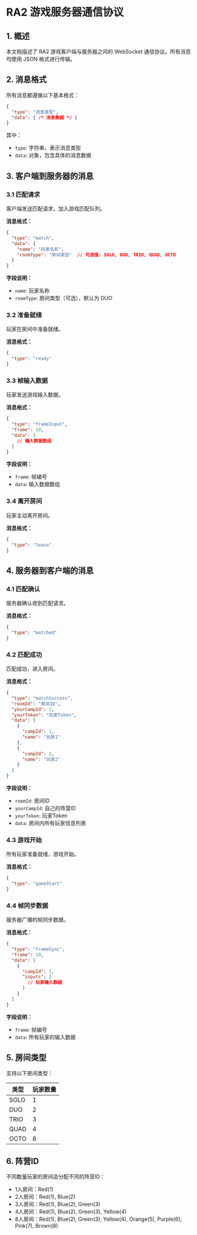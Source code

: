 # RA2 游戏服务器通信协议

## 1. 概述

本文档描述了 RA2 游戏客户端与服务器之间的 WebSocket 通信协议。所有消息均使用 JSON 格式进行传输。

## 2. 消息格式

所有消息都遵循以下基本格式：

```json
{
  "type": "消息类型",
  "data": { /* 消息数据 */ }
}
```

其中：
- `type`: 字符串，表示消息类型
- `data`: 对象，包含具体的消息数据

## 3. 客户端到服务器的消息

### 3.1 匹配请求

客户端发送匹配请求，加入游戏匹配队列。

**消息格式：**
```json
{
  "type": "match",
  "data": {
    "name": "玩家名称",
    "roomType": "房间类型"  // 可选值: SOLO, DUO, TRIO, QUAD, OCTO
  }
}
```

**字段说明：**
- `name`: 玩家名称
- `roomType`: 房间类型（可选），默认为 DUO

### 3.2 准备就绪

玩家在房间中准备就绪。

**消息格式：**
```json
{
  "type": "ready"
}
```

### 3.3 帧输入数据

玩家发送游戏输入数据。

**消息格式：**
```json
{
  "type": "frameInput",
  "frame": 10,
  "data": [
    // 输入数据数组
  ]
}
```

**字段说明：**
- `frame`: 帧编号
- `data`: 输入数据数组

### 3.4 离开房间

玩家主动离开房间。

**消息格式：**
```json
{
  "type": "leave"
}
```

## 4. 服务器到客户端的消息

### 4.1 匹配确认

服务器确认收到匹配请求。

**消息格式：**
```json
{
  "type": "matched"
}
```

### 4.2 匹配成功

匹配成功，进入房间。

**消息格式：**
```json
{
  "type": "matchSuccess",
  "roomId": "房间ID",
  "yourCampId": 1,
  "yourToken": "玩家Token",
  "data": [
    {
      "campId": 1,
      "name": "玩家1"
    },
    {
      "campId": 2,
      "name": "玩家2"
    }
  ]
}
```

**字段说明：**
- `roomId`: 房间ID
- `yourCampId`: 自己的阵营ID
- `yourToken`: 玩家Token
- `data`: 房间内所有玩家信息列表

### 4.3 游戏开始

所有玩家准备就绪，游戏开始。

**消息格式：**
```json
{
  "type": "gameStart"
}
```

### 4.4 帧同步数据

服务器广播的帧同步数据。

**消息格式：**
```json
{
  "type": "frameSync",
  "frame": 10,
  "data": [
    {
      "campId": 1,
      "inputs": [
        // 玩家输入数据
      ]
    }
  ]
}
```

**字段说明：**
- `frame`: 帧编号
- `data`: 所有玩家的输入数据

## 5. 房间类型

支持以下房间类型：

| 类型  | 玩家数量 |
|-------|----------|
| SOLO  | 1        |
| DUO   | 2        |
| TRIO  | 3        |
| QUAD  | 4        |
| OCTO  | 8        |

## 6. 阵营ID

不同数量玩家的房间会分配不同的阵营ID：

- 1人房间：Red(1)
- 2人房间：Red(1), Blue(2)
- 3人房间：Red(1), Blue(2), Green(3)
- 4人房间：Red(1), Blue(2), Green(3), Yellow(4)
- 8人房间：Red(1), Blue(2), Green(3), Yellow(4), Orange(5), Purple(6), Pink(7), Brown(8)
